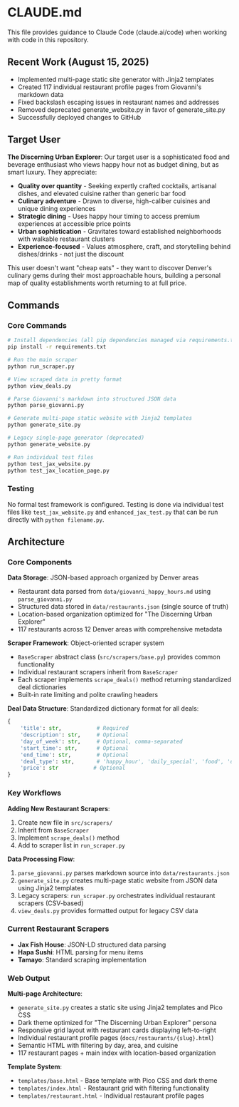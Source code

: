 # CLAUDE.md

This file provides guidance to Claude Code (claude.ai/code) when working with code in this repository.

## Recent Work (August 15, 2025)
- Implemented multi-page static site generator with Jinja2 templates
- Created 117 individual restaurant profile pages from Giovanni's markdown data
- Fixed backslash escaping issues in restaurant names and addresses
- Removed deprecated generate_website.py in favor of generate_site.py
- Successfully deployed changes to GitHub

## Target User

**The Discerning Urban Explorer**: Our target user is a sophisticated food and beverage enthusiast who views happy hour not as budget dining, but as smart luxury. They appreciate:

- **Quality over quantity** - Seeking expertly crafted cocktails, artisanal dishes, and elevated cuisine rather than generic bar food
- **Culinary adventure** - Drawn to diverse, high-caliber cuisines and unique dining experiences  
- **Strategic dining** - Uses happy hour timing to access premium experiences at accessible price points
- **Urban sophistication** - Gravitates toward established neighborhoods with walkable restaurant clusters
- **Experience-focused** - Values atmosphere, craft, and storytelling behind dishes/drinks - not just the discount

This user doesn't want "cheap eats" - they want to discover Denver's culinary gems during their most approachable hours, building a personal map of quality establishments worth returning to at full price.

## Commands

### Core Commands
```bash
# Install dependencies (all pip dependencies managed via requirements.txt)
pip install -r requirements.txt

# Run the main scraper
python run_scraper.py

# View scraped data in pretty format
python view_deals.py

# Parse Giovanni's markdown into structured JSON data
python parse_giovanni.py

# Generate multi-page static website with Jinja2 templates
python generate_site.py

# Legacy single-page generator (deprecated)
python generate_website.py

# Run individual test files
python test_jax_website.py
python test_jax_location_page.py
```

### Testing
No formal test framework is configured. Testing is done via individual test files like `test_jax_website.py` and `enhanced_jax_test.py` that can be run directly with `python filename.py`.

## Architecture

### Core Components

**Data Storage**: JSON-based approach organized by Denver areas
- Restaurant data parsed from `data/giovanni_happy_hours.md` using `parse_giovanni.py`
- Structured data stored in `data/restaurants.json` (single source of truth)
- Location-based organization optimized for "The Discerning Urban Explorer"
- 117 restaurants across 12 Denver areas with comprehensive metadata

**Scraper Framework**: Object-oriented scraper system
- `BaseScraper` abstract class (`src/scrapers/base.py`) provides common functionality
- Individual restaurant scrapers inherit from `BaseScraper`
- Each scraper implements `scrape_deals()` method returning standardized deal dictionaries
- Built-in rate limiting and polite crawling headers

**Deal Data Structure**: Standardized dictionary format for all deals:
```python
{
    'title': str,           # Required
    'description': str,     # Optional
    'day_of_week': str,     # Optional, comma-separated
    'start_time': str,      # Optional
    'end_time': str,        # Optional  
    'deal_type': str,       # 'happy_hour', 'daily_special', 'food', 'drink'
    'price': str           # Optional
}
```

### Key Workflows

**Adding New Restaurant Scrapers**:
1. Create new file in `src/scrapers/`
2. Inherit from `BaseScraper`
3. Implement `scrape_deals()` method
4. Add to scraper list in `run_scraper.py`

**Data Processing Flow**:
1. `parse_giovanni.py` parses markdown source into `data/restaurants.json`
2. `generate_site.py` creates multi-page static website from JSON data using Jinja2 templates
3. Legacy scrapers: `run_scraper.py` orchestrates individual restaurant scrapers (CSV-based)
4. `view_deals.py` provides formatted output for legacy CSV data

### Current Restaurant Scrapers
- **Jax Fish House**: JSON-LD structured data parsing
- **Hapa Sushi**: HTML parsing for menu items
- **Tamayo**: Standard scraping implementation

### Web Output
**Multi-page Architecture**: 
- `generate_site.py` creates a static site using Jinja2 templates and Pico CSS
- Dark theme optimized for "The Discerning Urban Explorer" persona  
- Responsive grid layout with restaurant cards displaying left-to-right
- Individual restaurant profile pages (`docs/restaurants/{slug}.html`)
- Semantic HTML with filtering by day, area, and cuisine
- 117 restaurant pages + main index with location-based organization

**Template System**:
- `templates/base.html` - Base template with Pico CSS and dark theme
- `templates/index.html` - Restaurant grid with filtering functionality  
- `templates/restaurant.html` - Individual restaurant profile pages